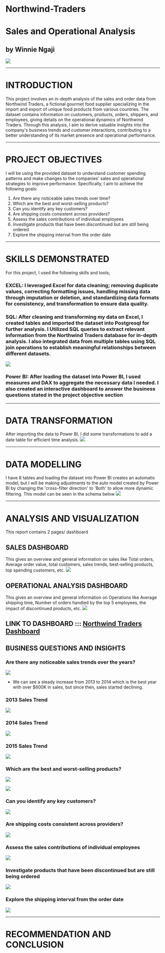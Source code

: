 # Northwind-Traders
# Sales and Operational Analysis
## by Winnie Ngaji
![](images/NW_Logo.png)  
___
# INTRODUCTION
This project involves an in-depth analysis of the sales and order data from Northwind Traders, a fictional gourmet food supplier specializing in the import and export of unique food products from various countries. The dataset contains information on customers, products, orders, shippers, and employees, giving details on the operational dynamics of Northwind Traders. Through this analysis, I aim to derive valuable insights into the company's business trends and customer interactions, contributing to a better understanding of its market presence and operational performance.
___
# PROJECT OBJECTIVES
I will be using the provided dataset to understand customer spending patterns and make changes to the companies' sales and operational strategies to improve performance. Specifically, I aim to achieve the following goals:

1. Are there any noticeable sales trends over time?
2. Which are the best and worst-selling products?
3. Can you identify any key customers?
4. Are shipping costs consistent across providers?
5. Assess the sales contributions of individual employees
6. Investigate products that have been discontinued but are still being ordered
7. Explore the shipping interval from the order date
___
# SKILLS DEMONSTRATED
For this project, I used the following skills and tools;
  ### EXCEL: I leveraged Excel for data cleaning; removing duplicate values, correcting formatting issues, handling missing data through imputation or deletion, and standardizing data formats for consistency, and transformation to ensure data quality.
  
  ### SQL: After cleaning and transforming my data on Excel, I created tables and imported the dataset into Postgresql for further analysis. I Utilized SQL queries to extract relevant information from the Northwind Traders database for in-depth analysis. I also integrated data from multiple tables using SQL join operations to establish meaningful relationships between different datasets.
![](images/sql_code.png)    
  
  ### Power BI: After loading the dataset into Power BI, I used measures and DAX to aggregate the necessary data I needed. I also created an interactive dashboard to answer the business questions stated in the project objective section
___
# DATA TRANSFORMATION
After importing the data to Power BI, I did some transformations to add a date table for efficient time analysis. 
![](images/Calendar_table.PNG)   

___
# DATA MODELLING
I have 8 tables and loading the dataset into Power BI creates an automatic model, but I will be making adjustments to the auto model created by Power BI by changing the 'cross-filter direction' to 'Both' to allow more dynamic filtering. This model can be seen in the schema below
![](images/Data_Model.PNG)   

___

# ANALYSIS AND VISUALIZATION
This report contains 2 pages/ dashboard
## SALES DASHBOARD
  This gives an overview and general information on sales like Total orders, Average order value, total customers, sales trends, best-selling products, top spending customers, etc.
![](images/Northwind_sales_analysis_dashboard.PNG)   

## OPERATIONAL ANALYSIS DASHBOARD
This gives an overview and general information on Operations like Average shipping time, Number of orders handled by the top 5 employees, the impact of discontinued products, etc.
![](images/Northwind_operational_analysis_dashboard.PNG)  

## LINK TO DASHBOARD ::: [Northwind Traders Dashboard](https://github.com/Winnie-Ngaji/Northwind-Traders/blob/580a122da57c0a3db695baba9b1d2d87705ffa96/Winnie's_NorthWind_Traders_Sales_Dashboard.pbix)   

## BUSINESS QUESTIONS AND INSIGHTS
### Are there any noticeable sales trends over the years?
![](images/Sales_trend.PNG)   
  * We can see a steady increase from 2013 to 2014 which is the best year with over $600K in sales, but since then, sales started declining.
### 2013 Sales Trend
![](images/2013_Sales_Trend.PNG)   

### 2014 Sales Trend
![](images/2014_Sales_Trend.PNG)   

### 2015 Sales Trend
![](images/2015_Sales_Trend.PNG)

### Which are the best and worst-selling products?
![](images/Best_Selling_Products.PNG)   

![](images/Worst_Selling_Products.PNG)   

### Can you identify any key customers?
![](images/Key_Customers.PNG)   

### Are shipping costs consistent across providers?
![](images/Shipping_Cost_by_Shipping_Company.PNG)   

### Assess the sales contributions of individual employees
![](images/Number_of_Orders_Handled_by_top_5_Employees.PNG)   

### Investigate products that have been discontinued but are still being ordered
![](images/Impact_of_Discontinued_Products_on_Sales.PNG)    

### Explore the shipping interval from the order date
![](images/Total_Orders_by_Shipping_Time.PNG)    

___
# RECOMMENDATION AND CONCLUSION
